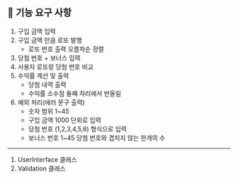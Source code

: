 ## 🚀 기능 요구 사항

1. 구입 금액 입력
2. 구입 금액 만큼 로또 발행
   - 로또 번호 출력 오름차순 정렬
3. 당첨 번호 + 보너스 입력
4. 사용자 로또랑 당첨 번호 비교
5. 수익률 계산 및 출력
   - 당첨 내역 출력
   - 수익률 소수점 둘째 자리에서 반올림
6. 예외 처리(에러 문구 출력)
    - 숫자 범위 1~45
   - 구입 금액 1000 단위로 입력
   - 당첨 번호 (1,2,3,4,5,6) 형식으로 입력
   - 보너스 번호 1~45 당첨 번호와 겹치지 않는 한개의 수

---
1. UserInterface 클래스
2. Validation 클래스
